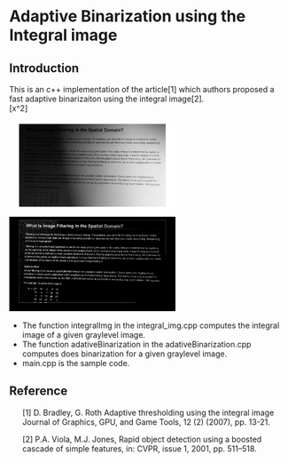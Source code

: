 # Adaptive Binarization using the Integral image

## Introduction
This is an c++ implementation of the article[1] which authors proposed a fast adaptive binarizaiton using the integral image[2].   
[x^2]
<div>
<img src='https://github.com/ComputerVisionIsFun/adaptive_binarization/blob/main/test.png' width=300 style='left'>
<img src='https://github.com/ComputerVisionIsFun/adaptive_binarization/blob/main/test_result.png' width=300 style='right'>
</div>

* The function integralImg in the integral_img.cpp computes the integral image of a given graylevel image. 
* The function adativeBinarization in the adativeBinarization.cpp computes does binarization for a given graylevel image. 
* main.cpp is the sample code.   

## Reference 

<ul>[1] D. Bradley, G. Roth Adaptive thresholding using the integral image Journal of Graphics, GPU, and Game Tools, 12 (2) (2007), pp. 13-21.</ul>
<ul>[2] P.A. Viola, M.J. Jones, Rapid object detection using a boosted cascade of simple features, in: CVPR, issue 1, 2001, pp. 511–518.</ul>
 
